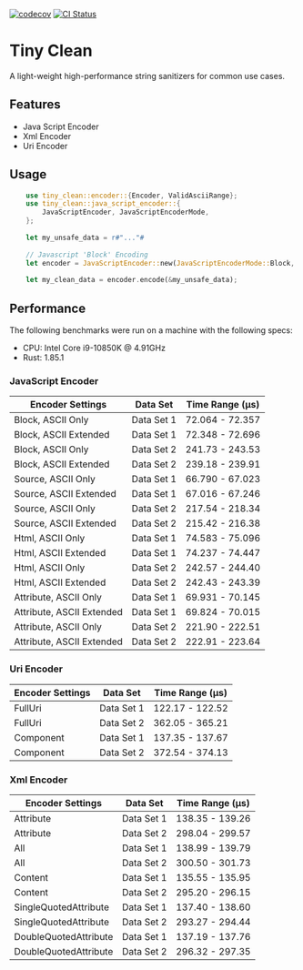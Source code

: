 [![codecov](https://codecov.io/gh/idemio/tiny-clean/branch/main/graph/badge.svg)](https://codecov.io/gh/idemio/tiny-clean)
[![CI Status](https://github.com/idemio/tiny-clean/workflows/Rust/badge.svg)](https://github.com/idemio/tiny-clean/actions)
# Tiny Clean
A light-weight high-performance string sanitizers for common use cases.

## Features
- Java Script Encoder
- Xml Encoder
- Uri Encoder 

## Usage
```Rust
    use tiny_clean::encoder::{Encoder, ValidAsciiRange};
    use tiny_clean::java_script_encoder::{
        JavaScriptEncoder, JavaScriptEncoderMode,
    };
    
    let my_unsafe_data = r#"..."#
    
    // Javascript 'Block' Encoding
    let encoder = JavaScriptEncoder::new(JavaScriptEncoderMode::Block, true);
    
    let my_clean_data = encoder.encode(&my_unsafe_data);


```

## Performance
The following benchmarks were run on a machine with the following specs:
- CPU: Intel Core i9-10850K @ 4.91GHz
- Rust: 1.85.1

### JavaScript Encoder
| Encoder Settings          | Data Set   | Time Range (µs) |
|---------------------------|------------|-----------------|
| Block, ASCII Only         | Data Set 1 | 72.064 - 72.357 |
| Block, ASCII Extended     | Data Set 1 | 72.348 - 72.696 |
| Block, ASCII Only         | Data Set 2 | 241.73 - 243.53 |
| Block, ASCII Extended     | Data Set 2 | 239.18 - 239.91 |
| Source, ASCII Only        | Data Set 1 | 66.790 - 67.023 |
| Source, ASCII Extended    | Data Set 1 | 67.016 - 67.246 |
| Source, ASCII Only        | Data Set 2 | 217.54 - 218.34 |
| Source, ASCII Extended    | Data Set 2 | 215.42 - 216.38 |
| Html, ASCII Only          | Data Set 1 | 74.583 - 75.096 |
| Html, ASCII Extended      | Data Set 1 | 74.237 - 74.447 |
| Html, ASCII Only          | Data Set 2 | 242.57 - 244.40 |
| Html, ASCII Extended      | Data Set 2 | 242.43 - 243.39 |
| Attribute, ASCII Only     | Data Set 1 | 69.931 - 70.145 |
| Attribute, ASCII Extended | Data Set 1 | 69.824 - 70.015 |
| Attribute, ASCII Only     | Data Set 2 | 221.90 - 222.51 |
| Attribute, ASCII Extended | Data Set 2 | 222.91 - 223.64 |

### Uri Encoder

| Encoder Settings | Data Set   | Time Range (µs) |
|------------------|------------|-----------------|
| FullUri          | Data Set 1 | 122.17 - 122.52 |
| FullUri          | Data Set 2 | 362.05 - 365.21 |
| Component        | Data Set 1 | 137.35 - 137.67 |
| Component        | Data Set 2 | 372.54 - 374.13 |

### Xml Encoder

| Encoder Settings      | Data Set   | Time Range (µs) |
|-----------------------|------------|-----------------|
| Attribute             | Data Set 1 | 138.35 - 139.26 |
| Attribute             | Data Set 2 | 298.04 - 299.57 |
| All                   | Data Set 1 | 138.99 - 139.79 |
| All                   | Data Set 2 | 300.50 - 301.73 |
| Content               | Data Set 1 | 135.55 - 135.95 |
| Content               | Data Set 2 | 295.20 - 296.15 |
| SingleQuotedAttribute | Data Set 1 | 137.40 - 138.60 |
| SingleQuotedAttribute | Data Set 2 | 293.27 - 294.44 |
| DoubleQuotedAttribute | Data Set 1 | 137.19 - 137.76 |
| DoubleQuotedAttribute | Data Set 2 | 296.32 - 297.35 |
